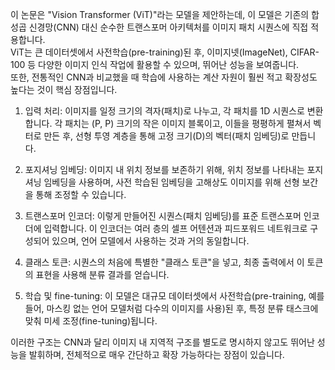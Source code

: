 이 논문은 "Vision Transformer (ViT)"라는 모델을 제안하는데, 이 모델은 기존의 합성곱 신경망(CNN) 대신 순수한 트랜스포머 아키텍처를 이미지 패치 시퀀스에 직접 적용합니다.  
ViT는 큰 데이터셋에서 사전학습(pre-training)된 후, 이미지넷(ImageNet), CIFAR-100 등 다양한 이미지 인식 작업에 활용할 수 있으며, 뛰어난 성능을 보여줍니다.  
또한, 전통적인 CNN과 비교했을 때 학습에 사용하는 계산 자원이 훨씬 적고 확장성도 높다는 것이 핵심 장점입니다.

1. 입력 처리: 이미지를 일정 크기의 격자(패치)로 나누고, 각 패치를 1D 시퀀스로 변환합니다. 각 패치는 (P, P) 크기의 작은 이미지 블록이고, 이들을 평평하게 펼쳐서 벡터로 만든 후, 선형 투영 계층을 통해 고정 크기(D)의 벡터(패치 임베딩)로 만듭니다.

2. 포지셔닝 임베딩: 이미지 내 위치 정보를 보존하기 위해, 위치 정보를 나타내는 포지셔닝 임베딩을 사용하며, 사전 학습된 임베딩을 고해상도 이미지를 위해 선형 보간을 통해 조정할 수 있습니다.

3. 트랜스포머 인코더: 이렇게 만들어진 시퀀스(패치 임베딩)를 표준 트랜스포머 인코더에 입력합니다. 이 인코더는 여러 층의 셀프 어텐션과 피드포워드 네트워크로 구성되어 있으며, 언어 모델에서 사용하는 것과 거의 동일합니다.

4. 클래스 토큰: 시퀀스의 처음에 특별한 "클래스 토큰"을 넣고, 최종 출력에서 이 토큰의 표현을 사용해 분류 결과를 얻습니다.

5. 학습 및 fine-tuning: 이 모델은 대규모 데이터셋에서 사전학습(pre-training, 예를 들어, 마스킹 없는 언어 모델처럼 다수의 이미지를 사용)된 후, 특정 분류 태스크에 맞춰 미세 조정(fine-tuning)됩니다.

이러한 구조는 CNN과 달리 이미지 내 지역적 구조를 별도로 명시하지 않고도 뛰어난 성능을 발휘하며, 전체적으로 매우 간단하고 확장 가능하다는 장점이 있습니다.
